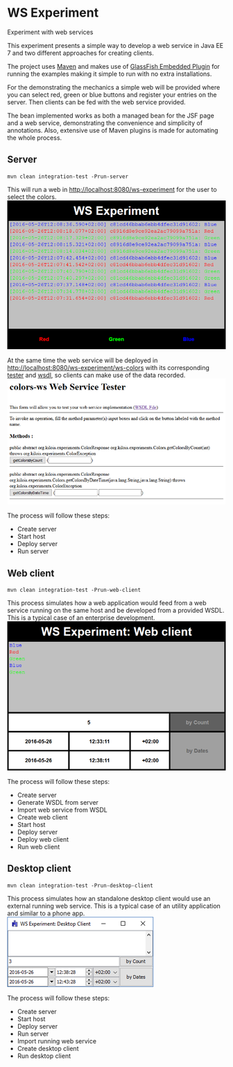 # WS Experiment
Experiment with web services

This experiment presents a simple way to develop a web service in Java EE 7 and two different approaches for creating clients.

The project uses [Maven](http://maven.apache.org) and makes use of [GlassFish Embedded Plugin](https://embedded-glassfish.java.net) for running the examples making it simple to run with no extra installations.

For the demonstrating the mechanics a simple web will be provided where you can select red, green or blue buttons and register your entries on the server. Then clients can be fed with the web service provided.

The bean implemented works as both a managed bean for the JSF page and a web service, demonstrating the convenience and simplicity of annotations. Also, extensive use of Maven plugins is made for automating the whole process. 

## Server
```
mvn clean integration-test -Prun-server
```

This will run a web in [http://localhost:8080/ws-experiment](http://localhost:8080/ws-experiment) for the user to select the colors.
![Server](readme/ws-experiment-server.png)

At the same time the web service will be deployed in [http://localhost:8080/ws-experiment/ws-colors](http://localhost:8080/ws-experiment/ws-colors) with its corresponding [tester](http://localhost:8080/ws-experiment/ws-colors?tester) and [wsdl](http://localhost:8080/ws-experiment/ws-colors?wsdl), so clients can make use of the data recorded.
![Server tester](readme/ws-experiment-server-tester.png)

The process will follow these steps:
- Create server
- Start host
- Deploy server
- Run server

## Web client
```
mvn clean integration-test -Prun-web-client
```

This process simulates how a web application would feed from a web service running on the same host and be developed from a provided WSDL. This is a typical case of an enterprise development.
![Web client](readme/ws-experiment-web-client.png)

The process will follow these steps:
- Create server
- Generate WSDL from server
- Import web service from WSDL
- Create web client
- Start host
- Deploy server
- Deploy web client
- Run web client

## Desktop client
```
mvn clean integration-test -Prun-desktop-client
```

This process simulates how an standalone desktop client would use an external running web service. This is a typical case of an utility application and similar to a phone app.
![Desktop client](readme/ws-experiment-desktop-client.png)

The process will follow these steps:
- Create server
- Start host
- Deploy server
- Run server
- Import running web service
- Create desktop client
- Run desktop client
